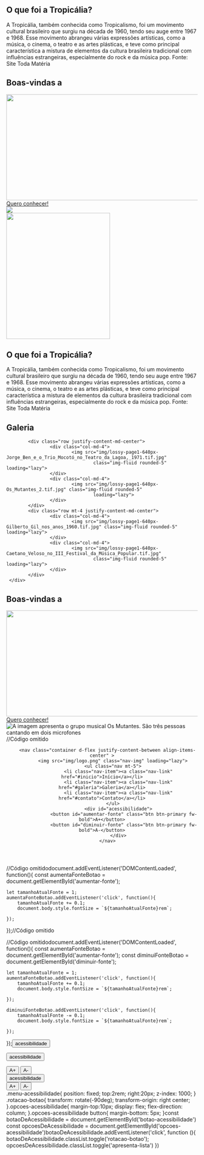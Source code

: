 <section id="tropicalia" class="my-5 pt-6 secao-tropicalia">
        <div class="container d-flex align-items-center">
                <div class="col-5">
                        <h2>O que foi a Tropicália?</h2>
                        <p class="p-2">A Tropicália, também conhecida como Tropicalismo, foi um movimento cultural
                                brasileiro que surgiu na década de 1960, tendo seu auge entre 1967 e 1968. Esse movimento
                                abrangeu várias expressões artísticas, como a música, o cinema, o teatro e as artes plásticas, e
                                teve como principal característica a mistura de elementos da cultura brasileira tradicional com
                                influências estrangeiras, especialmente do rock e da música pop. Fonte: Site Toda Matéria</p>
                </div>
        </div>
</section>
<section id="inicio" class="my-5">
    <div class="inicio-fundo d-flex justify-content-between align-items-center">
            <div class="esquerda-conteudo">
                    <h1 class="display-4 text-white fst-italic fw-bold">Boas-vindas a</h1>
                    <img src="img/logo-2.png" class="mb-3" width="563"
                            height="278" loading="lazy">
                    <a href="#tropicalia"
                            class="btn btn-primary btn-lg botao-inicio fw-semibold">Quero conhecer!</a>
            </div>
            <img src="img/lossy-page1-640px-Os_Mutantes.tif (1).png" class="img-fluid img-inicio">
        </div>
</section><section id="tropicalia" class="my-5 pt-6 secao-tropicalia">
    <div class="container d-flex align-items-center">
            <div class="col-4 d-flex justify-content-center">
                    <img src="img/image (1).png" class="rounded-pill" alt="" width="273" height="331" loading="lazy">
            </div>
            <div class="col-5">
                    <h2>O que foi a Tropicália?</h2>
                    <p class="p-2">A Tropicália, também conhecida como Tropicalismo, foi um movimento cultural
                            brasileiro que surgiu na década de 1960, tendo seu auge entre 1967 e 1968. Esse movimento
                            abrangeu várias expressões artísticas, como a música, o cinema, o teatro e as artes plásticas, e
                            teve como principal característica a mistura de elementos da cultura brasileira tradicional com
                            influências estrangeiras, especialmente do rock e da música pop. Fonte: Site Toda Matéria</p>
            </div>
    </div>
</section>

<section id="galeria">
    <h2 class="text-center pt-5">Galeria</h2>
    <div class="container p-3 mt-3 fundo-galeria">

            <div class="row justify-content-md-center">
                    <div class="col-md-4">
                            <img src="img/lossy-page1-640px-Jorge_Ben_e_o_Trio_Mocotó_no_Teatro_da_Lagoa,_1971.tif.jpg"
                                    class="img-fluid rounded-5" loading="lazy">
                    </div>
                    <div class="col-md-4">
                            <img src="img/lossy-page1-640px-Os_Mutantes_2.tif.jpg" class="img-fluid rounded-5"
                                    loading="lazy">
                    </div>
            </div>
            <div class="row mt-4 justify-content-md-center">
                    <div class="col-md-4">
                            <img src="img/lossy-page1-640px-Gilberto_Gil_nos_anos_1960.tif.jpg" class="img-fluid rounded-5" loading="lazy">
                    </div>
                    <div class="col-md-4">
                            <img src="img/lossy-page1-640px-Caetano_Veloso_no_III_Festival_da_Música_Popular.tif.jpg"
                                    class="img-fluid rounded-5" loading="lazy">
                    </div>
            </div>
     </div>
</section><section id="inicio" class="my-5">
    <div class="inicio-fundo d-flex justify-content-between align-items-center">
            <div class="esquerda-conteudo">
                    <h1 class="display-4 text-white fst-italic fw-bold">Boas-vindas a</h1>
                    <img src="img/logo-2.png" class="mb-3" width="563" height="278" loading="lazy">
                    <a href="#tropicalia" class="btn btn-primary btn-lg botao-inicio fw-semibold">Quero conhecer!</a>
            </div>
            <img src="img/lossy-page1-640px-Os_Mutantes.tif (1).png" alt="A imagem apresenta o grupo musical Os Mutantes. São três pessoas cantando em dois microfones" title="Os Mutantes - CC0 Domínio Público / Acervo Arquivo Nacional" class="img-fluid img-inicio">
    </div>
</section>//Código omitido

<body>
    <header class=" p-5">
        
        <nav class="container d-flex justify-content-between align-items-center" >
            <img src="img/logo.png" class="nav-img" loading="lazy">
            <ul class="nav mt-5">
                <li class="nav-item"><a class="nav-link" href="#inicio">Início</a></li>
                <li class="nav-item"><a class="nav-link" href="#galeria">Galeria</a></li>
                <li class="nav-item"><a class="nav-link" href="#contato">Contato</a></li>
            </ul>
                <div id="acessibilidade">
                    <button id="aumentar-fonte" class="btn btn-primary fw-bold">A+</button>
                    <button id="diminuir-fonte" class="btn btn-primary fw-bold">A-</button>
                </div>
        </nav>
</header>

//Código omitidodocument.addEventListener('DOMContentLoaded', function(){
    const aumentaFonteBotao = document.getElementById('aumentar-fonte');

    let tamanhoAtualFonte = 1;
    aumentaFonteBotao.addEventListener('click', function(){
        tamanhoAtualFonte += 0.1;
        document.body.style.fontSize = `${tamanhoAtualFonte}rem`;

    });
});//Código omitido

<script src="script.js"></script>

//Código omitidodocument.addEventListener('DOMContentLoaded', function(){
    const aumentaFonteBotao = document.getElementById('aumentar-fonte');
    const diminuiFonteBotao = document.getElementById('diminuir-fonte');

    let tamanhoAtualFonte = 1;
    aumentaFonteBotao.addEventListener('click', function(){
        tamanhoAtualFonte += 0.1;
        document.body.style.fontSize = `${tamanhoAtualFonte}rem`;

    });

    diminuiFonteBotao.addEventListener('click', function(){
        tamanhoAtualFonte -= 0.1;
        document.body.style.fontSize = `${tamanhoAtualFonte}rem`;

    });

});<button id="botao-acessibilidade" class="btn btn-primary fw-bold">acessibilidade</button> <div id="acessibilidade">
  <button id="botao-acessibilidade" class="btn btn-primary fw-bold">acessibilidade</button>
  <div id="opcoes-acessibilidade">
    <button id="aumentar-fonte" class="btn btn-primary fw-bold">A+</button>
    <button id="diminuir-fonte" class="btn btn-primary fw-bold">A-</button>
  </div>
</div><div id="acessibilidade" class="menu-acessibilidade">
  <button id="botao-acessibilidade" class="btn btn-primary fw-bold rotacao-botao">acessibilidade</button>
  <div id="opcoes-acessibilidade" class="opcoes-acessibilidade apresenta-lista">
    <button id="aumentar-fonte" class="btn btn-primary fw-bold">A+</button>
    <button id="diminuir-fonte" class="btn btn-primary fw-bold">A-</button>
  </div>
</div>.menu-acessibilidade{
    position: fixed;
    top:2rem;
    right:20px;
    z-index: 1000;
}   .rotacao-botao{ 
      transform: rotate(-90deg);
      transform-origin: right center;
}.opcoes-acessibilidade{
    margin-top:10px;
    display: flex;
    flex-direction: column;
}.opcoes-acessibilidade button{
    margin-bottom: 5px;
}const botaoDeAcessibilidade = document.getElementById('botao-acessibilidade')
const opcoesDeAcessibilidade = document.getElementById('opcoes-acessibilidade')botaoDeAcessibilidade.addEventListener('click', function (){
 botaoDeAcessibilidade.classList.toggle('rotacao-botao');
 opcoesDeAcessibilidade.classList.toggle('apresenta-lista')
})

